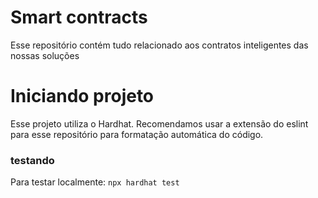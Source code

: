 # Smart contracts

Esse repositório contém tudo relacionado aos contratos inteligentes das nossas soluções

# Iniciando projeto

Esse projeto utiliza o Hardhat. Recomendamos usar a extensão do eslint para esse repositório para formatação automática do código.

### testando

Para testar localmente: `npx hardhat test`


